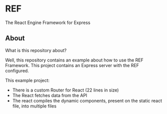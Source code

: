 # REF
The React Engine Framework for Express

## About
What is this repository about?

Well, this repository contains an example about how to use the REF Framework.
This project contains an Express server with the REF configured.

This example project:
- There is a custom Router for React (22 lines in size)
- The React fetches data from the API
- The react compiles the dynamic components, present on the static react file, into multiple files